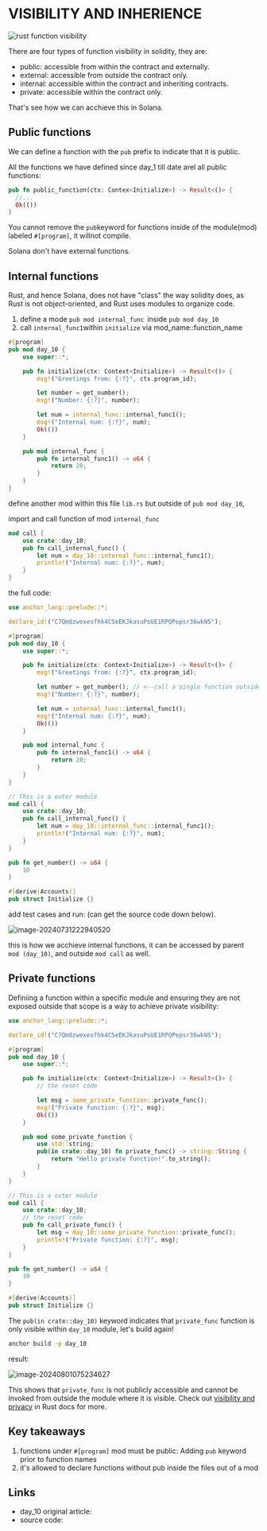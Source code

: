 # VISIBILITY AND INHERIENCE

![rust function visibility](./assets/935a00_0cc717e55a18467587b68a28852aa476~mv2.jpg)

There are four types of function visibility in solidity, they are:

- public: accessible from within the contract and externally.
- external: accessible from outside the contract only.
- internal: accessible within the contract and inheriting contracts.
- private: accessible within the contract only.

That's see how we can acchieve this in Solana.



## Public functions

We can define a function with the `pub` prefix to indicate that it is public.

All the functions we have defined since day_1 till date arel all public functions:

```rust
pub fn public_function(ctx: Contex<Initialize>) -> Result<()> {
  //...
  Ok(())
}
```

You cannot remove the `pub`keyword for functions inside of the module(mod) labeled `#[program]`, it willnot compile.

Solana don't have external functions.



## Internal functions

Rust, and hence Solana, does not have "class" the way solidity does, as Rust is not object-oriented, and Rust uses modules to organize code.

1. define a mode `pub mod internal_func `inside `pub mod day_10`
2. call `internal_func1`within `initialize` via mod_name::function_name

```rust
#[program]
pub mod day_10 {
    use super::*;

    pub fn initialize(ctx: Context<Initialize>) -> Result<()> {
        msg!("Greetings from: {:?}", ctx.program_id);

        let number = get_number();
        msg!("Number: {:?}", number);

        let num = internal_func::internal_func1();
        msg!("Internal num: {:?}", num);
        Ok(())
    }

    pub mod internal_func {
        pub fn internal_func1() -> u64 {
            return 20;
        }
    }
}
```

define another mod within this file `lib.rs` but outside of `pub mod day_10`, 

import and call function of mod `internal_func`

```rust
mod call {
    use crate::day_10;
    pub fn call_internal_func() {
        let num = day_10::internal_func::internal_func1();
        println!("Internal num: {:?}", num);
    }
}
```

the full code:

```rust
use anchor_lang::prelude::*;

declare_id!("C7Qm8zwexesfhk4CSeEKJkasuPsUE1RPQPepsr36wkNS");

#[program]
pub mod day_10 {
    use super::*;

    pub fn initialize(ctx: Context<Initialize>) -> Result<()> {
        msg!("Greetings from: {:?}", ctx.program_id);

        let number = get_number(); // <--call a single function outside any mod
        msg!("Number: {:?}", number);

        let num = internal_func::internal_func1();
        msg!("Internal num: {:?}", num);
        Ok(())
    }

    pub mod internal_func {
        pub fn internal_func1() -> u64 {
            return 20;
        }
    }
}

// This is a outer module
mod call {
    use crate::day_10;
    pub fn call_internal_func() {
        let num = day_10::internal_func::internal_func1();
        println!("Internal num: {:?}", num);
    }
}

pub fn get_number() -> u64 {
    10
}

#[derive(Accounts)]
pub struct Initialize {}
```



add test cases and run: (can get the source code down below).

![image-20240731222940520](./assets/image-20240731222940520.png)

this is how we acchieve internal functions, it can be accessed by parent ` mod (day_10)`, and outside `mod call` as well.



## Private functions

Definiing a function within a specific module and ensuring they are not exposed outside that scope is a way to achieve private visibility:

```rust
use anchor_lang::prelude::*;

declare_id!("C7Qm8zwexesfhk4CSeEKJkasuPsUE1RPQPepsr36wkNS");

#[program]
pub mod day_10 {
    use super::*;

    pub fn initialize(ctx: Context<Initialize>) -> Result<()> {
        // the reset code

        let msg = some_private_function::private_func();
        msg!("Private function: {:?}", msg);
        Ok(())
    }

    pub mod some_private_function {
        use std::string;
        pub(in crate::day_10) fn private_func() -> string::String {
            return "Hello private function!".to_string();
        }
    }
}

// This is a outer module
mod call {
    use crate::day_10;
    // the reset code
    pub fn call_private_func() {
        let msg = day_10::some_private_function::private_func();
        println!("Private function: {:?}", msg);
    }
}

pub fn get_number() -> u64 {
    10
}

#[derive(Accounts)]
pub struct Initialize {}

```

The `pub(in crate::day_10)` keyword indicates that `private_func` function is only visible within `day_10` module, let's build again!

```sh
anchor build -p day_10
```

result:

![image-20240801075234627](./assets/image-20240801075234627.png)

This shows that `private_func` is not publicly accessible and cannot be invoked from outside the module where it is visible. Check out [visibility and privacy](https://doc.rust-lang.org/beta/reference/visibility-and-privacy.html#pubin-path-pubcrate-pubsuper-and-pubself) in Rust docs for more.



## Key takeaways

1. functions under `#[program]` mod must be public: Adding `pub` keyword prior to function names
2. it's allowed to declare functions without pub inside the files out of a mod

## Links

- day_10 original article:
- source code:

